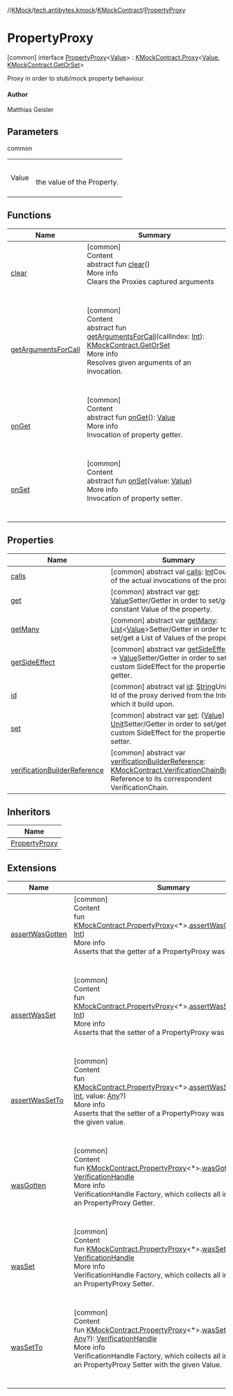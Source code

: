 //[KMock](../../../../index.md)/[tech.antibytes.kmock](../../index.md)/[KMockContract](../index.md)/[PropertyProxy](index.md)



# PropertyProxy
 [common] interface [PropertyProxy](index.md)<[Value](index.md)> : [KMockContract.Proxy](../-proxy/index.md)<[Value](index.md), [KMockContract.GetOrSet](../-get-or-set/index.md)>

Proxy in order to stub/mock property behaviour.



#### Author


Matthias Geisler




## Parameters

common

| | |
|---|---|
| <a name="tech.antibytes.kmock/KMockContract.PropertyProxy///PointingToDeclaration/"></a>Value| <a name="tech.antibytes.kmock/KMockContract.PropertyProxy///PointingToDeclaration/"></a><br><br>the value of the Property.<br><br>|



## Functions

|  Name |  Summary |
|---|---|
| <a name="tech.antibytes.kmock/KMockContract.Proxy/clear/#/PointingToDeclaration/"></a>[clear](../-proxy/clear.md)| <a name="tech.antibytes.kmock/KMockContract.Proxy/clear/#/PointingToDeclaration/"></a>[common]  <br>Content  <br>abstract fun [clear](../-proxy/clear.md)()  <br>More info  <br>Clears the Proxies captured arguments  <br><br><br>|
| <a name="tech.antibytes.kmock/KMockContract.Proxy/getArgumentsForCall/#kotlin.Int/PointingToDeclaration/"></a>[getArgumentsForCall](../-proxy/get-arguments-for-call.md)| <a name="tech.antibytes.kmock/KMockContract.Proxy/getArgumentsForCall/#kotlin.Int/PointingToDeclaration/"></a>[common]  <br>Content  <br>abstract fun [getArgumentsForCall](../-proxy/get-arguments-for-call.md)(callIndex: [Int](https://kotlinlang.org/api/latest/jvm/stdlib/kotlin/-int/index.html)): [KMockContract.GetOrSet](../-get-or-set/index.md)  <br>More info  <br>Resolves given arguments of an invocation.  <br><br><br>|
| <a name="tech.antibytes.kmock/KMockContract.PropertyProxy/onGet/#/PointingToDeclaration/"></a>[onGet](on-get.md)| <a name="tech.antibytes.kmock/KMockContract.PropertyProxy/onGet/#/PointingToDeclaration/"></a>[common]  <br>Content  <br>abstract fun [onGet](on-get.md)(): [Value](index.md)  <br>More info  <br>Invocation of property getter.  <br><br><br>|
| <a name="tech.antibytes.kmock/KMockContract.PropertyProxy/onSet/#TypeParam(bounds=[kotlin.Any?])/PointingToDeclaration/"></a>[onSet](on-set.md)| <a name="tech.antibytes.kmock/KMockContract.PropertyProxy/onSet/#TypeParam(bounds=[kotlin.Any?])/PointingToDeclaration/"></a>[common]  <br>Content  <br>abstract fun [onSet](on-set.md)(value: [Value](index.md))  <br>More info  <br>Invocation of property setter.  <br><br><br>|


## Properties

|  Name |  Summary |
|---|---|
| <a name="tech.antibytes.kmock/KMockContract.PropertyProxy/calls/#/PointingToDeclaration/"></a>[calls](index.md#-194997252%2FProperties%2F-34120600)| <a name="tech.antibytes.kmock/KMockContract.PropertyProxy/calls/#/PointingToDeclaration/"></a> [common] abstract val [calls](index.md#-194997252%2FProperties%2F-34120600): [Int](https://kotlinlang.org/api/latest/jvm/stdlib/kotlin/-int/index.html)Counter of the actual invocations of the proxy.   <br>|
| <a name="tech.antibytes.kmock/KMockContract.PropertyProxy/get/#/PointingToDeclaration/"></a>[get](get.md)| <a name="tech.antibytes.kmock/KMockContract.PropertyProxy/get/#/PointingToDeclaration/"></a> [common] abstract var [get](get.md): [Value](index.md)Setter/Getter in order to set/get constant Value of the property.   <br>|
| <a name="tech.antibytes.kmock/KMockContract.PropertyProxy/getMany/#/PointingToDeclaration/"></a>[getMany](get-many.md)| <a name="tech.antibytes.kmock/KMockContract.PropertyProxy/getMany/#/PointingToDeclaration/"></a> [common] abstract var [getMany](get-many.md): [List](https://kotlinlang.org/api/latest/jvm/stdlib/kotlin.collections/-list/index.html)<[Value](index.md)>Setter/Getter in order to set/get a List of Values of the property.   <br>|
| <a name="tech.antibytes.kmock/KMockContract.PropertyProxy/getSideEffect/#/PointingToDeclaration/"></a>[getSideEffect](get-side-effect.md)| <a name="tech.antibytes.kmock/KMockContract.PropertyProxy/getSideEffect/#/PointingToDeclaration/"></a> [common] abstract var [getSideEffect](get-side-effect.md): () -> [Value](index.md)Setter/Getter in order to set/get custom SideEffect for the properties getter.   <br>|
| <a name="tech.antibytes.kmock/KMockContract.PropertyProxy/id/#/PointingToDeclaration/"></a>[id](index.md#-1220184306%2FProperties%2F-34120600)| <a name="tech.antibytes.kmock/KMockContract.PropertyProxy/id/#/PointingToDeclaration/"></a> [common] abstract val [id](index.md#-1220184306%2FProperties%2F-34120600): [String](https://kotlinlang.org/api/latest/jvm/stdlib/kotlin/-string/index.html)Unique Id of the proxy derived from the Interface which it build upon.   <br>|
| <a name="tech.antibytes.kmock/KMockContract.PropertyProxy/set/#/PointingToDeclaration/"></a>[set](set.md)| <a name="tech.antibytes.kmock/KMockContract.PropertyProxy/set/#/PointingToDeclaration/"></a> [common] abstract var [set](set.md): ([Value](index.md)) -> [Unit](https://kotlinlang.org/api/latest/jvm/stdlib/kotlin/-unit/index.html)Setter/Getter in order to set/get custom SideEffect for the properties setter.   <br>|
| <a name="tech.antibytes.kmock/KMockContract.PropertyProxy/verificationBuilderReference/#/PointingToDeclaration/"></a>[verificationBuilderReference](index.md#-1981428482%2FProperties%2F-34120600)| <a name="tech.antibytes.kmock/KMockContract.PropertyProxy/verificationBuilderReference/#/PointingToDeclaration/"></a> [common] abstract var [verificationBuilderReference](index.md#-1981428482%2FProperties%2F-34120600): [KMockContract.VerificationChainBuilder](../-verification-chain-builder/index.md)?Reference to its correspondent VerificationChain.   <br>|


## Inheritors

|  Name |
|---|
| <a name="tech.antibytes.kmock.proxy/PropertyProxy///PointingToDeclaration/"></a>[PropertyProxy](../../../tech.antibytes.kmock.proxy/-property-proxy/index.md)|


## Extensions

|  Name |  Summary |
|---|---|
| <a name="tech.antibytes.kmock.verification//assertWasGotten/tech.antibytes.kmock.KMockContract.PropertyProxy[*]#kotlin.Int/PointingToDeclaration/"></a>[assertWasGotten](../../../tech.antibytes.kmock.verification/assert-was-gotten.md)| <a name="tech.antibytes.kmock.verification//assertWasGotten/tech.antibytes.kmock.KMockContract.PropertyProxy[*]#kotlin.Int/PointingToDeclaration/"></a>[common]  <br>Content  <br>fun [KMockContract.PropertyProxy](index.md)<*>.[assertWasGotten](../../../tech.antibytes.kmock.verification/assert-was-gotten.md)(exactly: [Int](https://kotlinlang.org/api/latest/jvm/stdlib/kotlin/-int/index.html))  <br>More info  <br>Asserts that the getter of a PropertyProxy was invoked.  <br><br><br>|
| <a name="tech.antibytes.kmock.verification//assertWasSet/tech.antibytes.kmock.KMockContract.PropertyProxy[*]#kotlin.Int/PointingToDeclaration/"></a>[assertWasSet](../../../tech.antibytes.kmock.verification/assert-was-set.md)| <a name="tech.antibytes.kmock.verification//assertWasSet/tech.antibytes.kmock.KMockContract.PropertyProxy[*]#kotlin.Int/PointingToDeclaration/"></a>[common]  <br>Content  <br>fun [KMockContract.PropertyProxy](index.md)<*>.[assertWasSet](../../../tech.antibytes.kmock.verification/assert-was-set.md)(exactly: [Int](https://kotlinlang.org/api/latest/jvm/stdlib/kotlin/-int/index.html))  <br>More info  <br>Asserts that the setter of a PropertyProxy was invoked.  <br><br><br>|
| <a name="tech.antibytes.kmock.verification//assertWasSetTo/tech.antibytes.kmock.KMockContract.PropertyProxy[*]#kotlin.Int#kotlin.Any?/PointingToDeclaration/"></a>[assertWasSetTo](../../../tech.antibytes.kmock.verification/assert-was-set-to.md)| <a name="tech.antibytes.kmock.verification//assertWasSetTo/tech.antibytes.kmock.KMockContract.PropertyProxy[*]#kotlin.Int#kotlin.Any?/PointingToDeclaration/"></a>[common]  <br>Content  <br>fun [KMockContract.PropertyProxy](index.md)<*>.[assertWasSetTo](../../../tech.antibytes.kmock.verification/assert-was-set-to.md)(exactly: [Int](https://kotlinlang.org/api/latest/jvm/stdlib/kotlin/-int/index.html), value: [Any](https://kotlinlang.org/api/latest/jvm/stdlib/kotlin/-any/index.html)?)  <br>More info  <br>Asserts that the setter of a PropertyProxy was invoked with the given value.  <br><br><br>|
| <a name="tech.antibytes.kmock.verification//wasGotten/tech.antibytes.kmock.KMockContract.PropertyProxy[*]#/PointingToDeclaration/"></a>[wasGotten](../../../tech.antibytes.kmock.verification/was-gotten.md)| <a name="tech.antibytes.kmock.verification//wasGotten/tech.antibytes.kmock.KMockContract.PropertyProxy[*]#/PointingToDeclaration/"></a>[common]  <br>Content  <br>fun [KMockContract.PropertyProxy](index.md)<*>.[wasGotten](../../../tech.antibytes.kmock.verification/was-gotten.md)(): [VerificationHandle](../../../tech.antibytes.kmock.verification/-verification-handle/index.md)  <br>More info  <br>VerificationHandle Factory, which collects all invocation of an PropertyProxy Getter.  <br><br><br>|
| <a name="tech.antibytes.kmock.verification//wasSet/tech.antibytes.kmock.KMockContract.PropertyProxy[*]#/PointingToDeclaration/"></a>[wasSet](../../../tech.antibytes.kmock.verification/was-set.md)| <a name="tech.antibytes.kmock.verification//wasSet/tech.antibytes.kmock.KMockContract.PropertyProxy[*]#/PointingToDeclaration/"></a>[common]  <br>Content  <br>fun [KMockContract.PropertyProxy](index.md)<*>.[wasSet](../../../tech.antibytes.kmock.verification/was-set.md)(): [VerificationHandle](../../../tech.antibytes.kmock.verification/-verification-handle/index.md)  <br>More info  <br>VerificationHandle Factory, which collects all invocation of an PropertyProxy Setter.  <br><br><br>|
| <a name="tech.antibytes.kmock.verification//wasSetTo/tech.antibytes.kmock.KMockContract.PropertyProxy[*]#kotlin.Any?/PointingToDeclaration/"></a>[wasSetTo](../../../tech.antibytes.kmock.verification/was-set-to.md)| <a name="tech.antibytes.kmock.verification//wasSetTo/tech.antibytes.kmock.KMockContract.PropertyProxy[*]#kotlin.Any?/PointingToDeclaration/"></a>[common]  <br>Content  <br>fun [KMockContract.PropertyProxy](index.md)<*>.[wasSetTo](../../../tech.antibytes.kmock.verification/was-set-to.md)(value: [Any](https://kotlinlang.org/api/latest/jvm/stdlib/kotlin/-any/index.html)?): [VerificationHandle](../../../tech.antibytes.kmock.verification/-verification-handle/index.md)  <br>More info  <br>VerificationHandle Factory, which collects all invocation of an PropertyProxy Setter with the given Value.  <br><br><br>|
